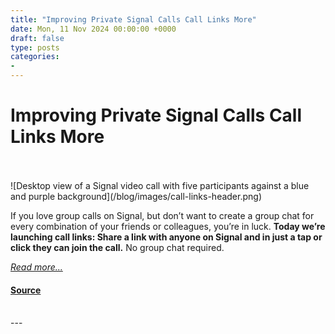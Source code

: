 ```yaml
---
title: "Improving Private Signal Calls Call Links More"
date: Mon, 11 Nov 2024 00:00:00 +0000
draft: false
type: posts
categories: 
- 
---
```

# Improving Private Signal Calls Call Links More

<br/>

<br/>
![Desktop view of a Signal video call with five participants against a blue and purple background](/blog/images/call-links-header.png)

If you love group calls on Signal, but don’t want to create a group chat for every combination of your friends or colleagues, you’re in luck. **Today we’re launching call links: Share a link with anyone on Signal and in just a tap or click they can join the call.** No group chat required.

[_Read more..._](https://signal.org/blog/call-links/)

#### [Source](https://signal.org/blog/call-links/)

<br/>
---
